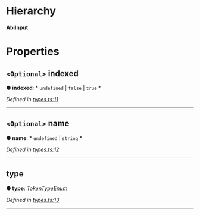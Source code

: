 

# Hierarchy

**AbiInput**

# Properties

<a id="indexed"></a>

## `<Optional>` indexed

**● indexed**: * `undefined` &#124; `false` &#124; `true`
*

*Defined in [types.ts:11](https://github.com/paritytech/js-libs/blob/fb3abea/packages/abi/src/types.ts#L11)*

___
<a id="name"></a>

## `<Optional>` name

**● name**: * `undefined` &#124; `string`
*

*Defined in [types.ts:12](https://github.com/paritytech/js-libs/blob/fb3abea/packages/abi/src/types.ts#L12)*

___
<a id="type"></a>

##  type

**● type**: *[TokenTypeEnum](../modules/_types_.md#tokentypeenum)*

*Defined in [types.ts:13](https://github.com/paritytech/js-libs/blob/fb3abea/packages/abi/src/types.ts#L13)*

___

